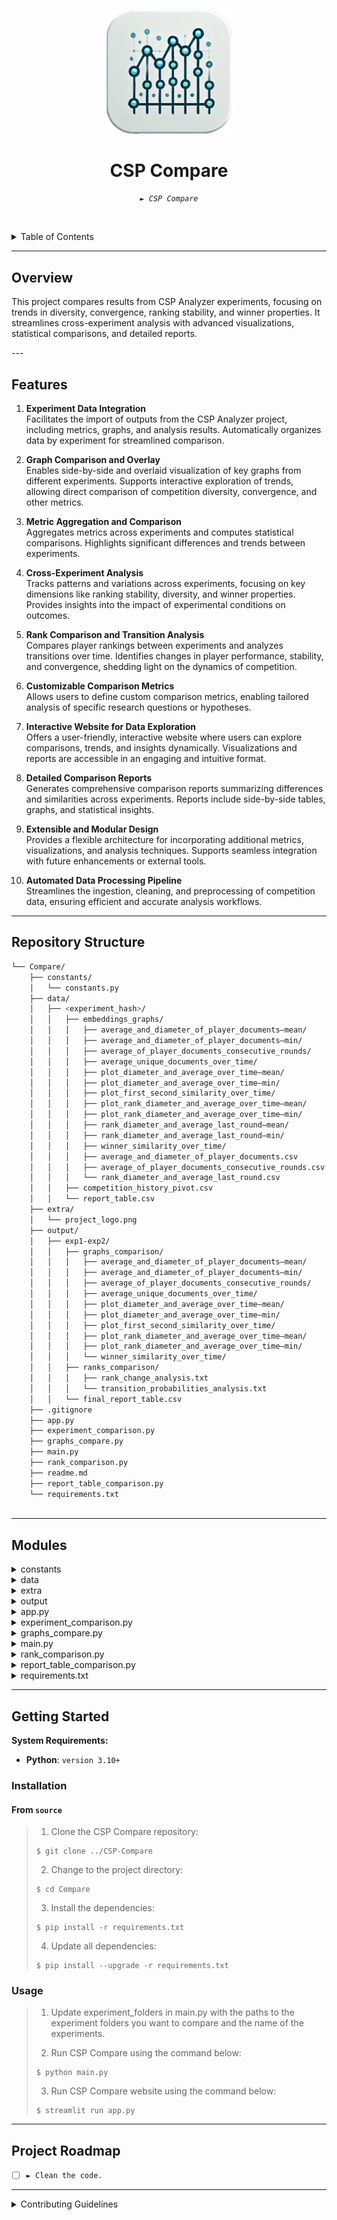 <p align="center">
  <img src="extra/project_logo.png" width="200" alt="project-logo">
</p>
<p align="center">
    <h1 align="center">CSP Compare</h1>
</p>
<p align="center">
    <em><code>► CSP Compare</code></em>
</p>
<p align="center">
	<!-- local repository, no metadata badges. -->
<p>

<br><!-- TABLE OF CONTENTS -->
<details>
  <summary>Table of Contents</summary><br>

- [ Overview](#overview)
- [ Features](#features)
- [ Repository Structure](#repository-structure)
- [ Modules](#modules)
- [ Getting Started](#getting-started)
  - [ Installation](#installation)
  - [ Usage](#usage)
- [ Project Roadmap](#project-roadmap)
- [ Contributing](#contributing)
</details>
<hr>

##  Overview

<p>This project compares results from CSP Analyzer experiments, focusing on trends in diversity, convergence, ranking stability, and winner properties. It streamlines cross-experiment analysis with advanced visualizations, statistical comparisons, and detailed reports.</p>
---

##  Features

1. **Experiment Data Integration**  
   Facilitates the import of outputs from the CSP Analyzer project, including metrics, graphs, and analysis results. Automatically organizes data by experiment for streamlined comparison.

2. **Graph Comparison and Overlay**  
   Enables side-by-side and overlaid visualization of key graphs from different experiments. Supports interactive exploration of trends, allowing direct comparison of competition diversity, convergence, and other metrics.

3. **Metric Aggregation and Comparison**  
   Aggregates metrics across experiments and computes statistical comparisons. Highlights significant differences and trends between experiments.

4. **Cross-Experiment Analysis**  
   Tracks patterns and variations across experiments, focusing on key dimensions like ranking stability, diversity, and winner properties. Provides insights into the impact of experimental conditions on outcomes.

5. **Rank Comparison and Transition Analysis**  
   Compares player rankings between experiments and analyzes transitions over time. Identifies changes in player performance, stability, and convergence, shedding light on the dynamics of competition.

6. **Customizable Comparison Metrics**  
    Allows users to define custom comparison metrics, enabling tailored analysis of specific research questions or hypotheses.

7. **Interactive Website for Data Exploration**  
   Offers a user-friendly, interactive website where users can explore comparisons, trends, and insights dynamically. Visualizations and reports are accessible in an engaging and intuitive format.

8. **Detailed Comparison Reports**  
   Generates comprehensive comparison reports summarizing differences and similarities across experiments. Reports include side-by-side tables, graphs, and statistical insights.

9. **Extensible and Modular Design**  
   Provides a flexible architecture for incorporating additional metrics, visualizations, and analysis techniques. Supports seamless integration with future enhancements or external tools.

10. **Automated Data Processing Pipeline**  
   Streamlines the ingestion, cleaning, and preprocessing of competition data, ensuring efficient and accurate analysis workflows.

---

##  Repository Structure

```sh
└── Compare/
    ├── constants/
    │   └── constants.py
    ├── data/
    │   ├── <experiment_hash>/
    │   │   ├── embeddings_graphs/
    │   │   │   ├── average_and_diameter_of_player_documents–mean/
    │   │   │   ├── average_and_diameter_of_player_documents–min/
    │   │   │   ├── average_of_player_documents_consecutive_rounds/
    │   │   │   ├── average_unique_documents_over_time/
    │   │   │   ├── plot_diameter_and_average_over_time–mean/
    │   │   │   ├── plot_diameter_and_average_over_time–min/
    │   │   │   ├── plot_first_second_similarity_over_time/
    │   │   │   ├── plot_rank_diameter_and_average_over_time–mean/
    │   │   │   ├── plot_rank_diameter_and_average_over_time–min/
    │   │   │   ├── rank_diameter_and_average_last_round–mean/
    │   │   │   ├── rank_diameter_and_average_last_round–min/
    │   │   │   ├── winner_similarity_over_time/
    │   │   │   ├── average_and_diameter_of_player_documents.csv
    │   │   │   ├── average_of_player_documents_consecutive_rounds.csv
    │   │   │   └── rank_diameter_and_average_last_round.csv
    │   │   ├── competition_history_pivot.csv
    │   │   └── report_table.csv
    ├── extra/
    │   └── project_logo.png
    ├── output/
    │   ├── exp1-exp2/
    │   │   ├── graphs_comparison/
    │   │   │   ├── average_and_diameter_of_player_documents–mean/
    │   │   │   ├── average_and_diameter_of_player_documents–min/
    │   │   │   ├── average_of_player_documents_consecutive_rounds/
    │   │   │   ├── average_unique_documents_over_time/
    │   │   │   ├── plot_diameter_and_average_over_time–mean/
    │   │   │   ├── plot_diameter_and_average_over_time–min/
    │   │   │   ├── plot_first_second_similarity_over_time/
    │   │   │   ├── plot_rank_diameter_and_average_over_time–mean/
    │   │   │   ├── plot_rank_diameter_and_average_over_time–min/
    │   │   │   └── winner_similarity_over_time/
    │   │   ├── ranks_comparison/
    │   │   │   ├── rank_change_analysis.txt
    │   │   │   └── transition_probabilities_analysis.txt
    │   │   └── final_report_table.csv
    ├── .gitignore
    ├── app.py
    ├── experiment_comparison.py
    ├── graphs_compare.py
    ├── main.py
    ├── rank_comparison.py
    ├── readme.md
    ├── report_table_comparison.py
    └── requirements.txt
    
```

---

## Modules

<details closed><summary>constants</summary>

| File                                        | Summary                         |
|---------------------------------------------| ---                             |
| [constants.py](constants/constants.py)      | Contains constant values and configurations used throughout the project, ensuring consistency and ease of maintenance. |

</details>

<details closed><summary>data</summary>

| File                                        | Summary                         |
|---------------------------------------------| ---                             |
| [<experiment_hash>](data/)                  | Contains data generated by the competition, including embeddings, graphs, and reports for each experiment. |

</details>

<details closed><summary>extra</summary>

| File                                        | Summary                         |
|---------------------------------------------| ---                             |
| [project_logo.png](extra/project_logo.png)  | Logo image used for the project. |

</details>

<details closed><summary>output</summary>

| File                                        | Summary                         |
|---------------------------------------------| ---                             |
| [exp1-exp2](output/exp1-exp2/)              | Contains comparison data between two experiments, including graphs, ranks, and final reports. |

</details>

<details closed><summary>app.py</summary>

| File                                        | Summary                         |
|---------------------------------------------| ---                             |
| [app.py](app.py)                            | Streamlit web application for interactive data exploration and visualization of comparison results. |

</details>

<details closed><summary>experiment_comparison.py</summary>

| File                                        | Summary                         |
|---------------------------------------------| ---                             |
| [experiment_comparison.py](experiment_comparison.py) | Compares two experiments and generates a final report table with the results. |

</details>

<details closed><summary>graphs_compare.py</summary>

| File                                        | Summary                         |
|---------------------------------------------| ---                             |
| [graphs_compare.py](graphs_compare.py)      | Compares graphs generated by two experiments and visualizes the differences between them. |

</details>

<details closed><summary>main.py</summary>

| File                                        | Summary                         |
|---------------------------------------------| ---                             |
| [main.py](main.py)                          | Main script that runs the analysis on the competition data, generating insights and reports. |

</details>

<details closed><summary>rank_comparison.py</summary>

| File                                        | Summary                         |
|---------------------------------------------| ---                             |
| [rank_comparison.py](rank_comparison.py)    | Compares the ranks of two experiments and analyzes the differences between them. |

</details>

<details closed><summary>report_table_comparison.py</summary>

| File                                        | Summary                         |
|---------------------------------------------| ---                             |
| [report_table_comparison.py](report_table_comparison.py) | Compares the report tables of two experiments and highlights the differences between them. |

</details>

<details closed><summary>requirements.txt</summary>
    
| File                                        | Summary                         |
|---------------------------------------------| ---                             |
| [requirements.txt](requirements.txt)        | Contains the list of dependencies required for the project to run successfully. |
    
</details>


---

##  Getting Started

**System Requirements:**

* **Python**: `version 3.10+`

###  Installation

<h4>From <code>source</code></h4>

> 1. Clone the CSP Compare repository:
>
> ```console
> $ git clone ../CSP-Compare
> ```
>
> 2. Change to the project directory:
> ```console
> $ cd Compare
> ```
>
> 3. Install the dependencies:
> ```console
> $ pip install -r requirements.txt
> ```
> 
> 4. Update all dependencies:
> ```console
> $ pip install --upgrade -r requirements.txt
> ```

###  Usage
> 1. Update experiment_folders in main.py with the paths to the experiment folders you want to compare and the name of the experiments.
>
> 2. Run CSP Compare using the command below:
> ```console
> $ python main.py
> ```
> 3. Run CSP Compare website using the command below:
> ```console
> $ streamlit run app.py
> ```


---

##  Project Roadmap

- [ ] `► Clean the code.`

---

<details closed>
<summary>Contributing Guidelines</summary>

1. **Fork the Repository**: Start by forking the project repository to your local account.
2. **Clone Locally**: Clone the forked repository to your local machine using a git client.
   ```sh
   git clone ../CSP-Compare
   ```
3. **Create a New Branch**: Always work on a new branch, giving it a descriptive name.
   ```sh
   git checkout -b new-feature-x
   ```
4. **Make Your Changes**: Develop and test your changes locally.
5. **Commit Your Changes**: Commit with a clear message describing your updates.
   ```sh
   git commit -m 'Implemented new feature x.'
   ```
6. **Push to local**: Push the changes to your forked repository.
   ```sh
   git push origin new-feature-x
   ```
7. **Submit a Pull Request**: Create a PR against the original project repository. Clearly describe the changes and their motivations.
8. **Review**: Once your PR is reviewed and approved, it will be merged into the main branch. Congratulations on your contribution!
</details>
